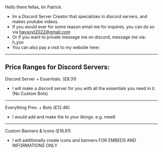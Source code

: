 Hello there fellas, Im Patrick.
- Im a Discord Server Creator that specializes in discord servers, and makes youtube videos.
- If you would ever for some reason email me for inquires, you can do so via haysoyt2022@gmail.com
- Or if you want to private message me on discord, message me via: h_yso
- You can also pay a visit to my website here:

---------------------------------------------------------------------------------------------------

Price Ranges for Discord Servers:
---------------------------------------------------------------------------------------------------
Discord Server + Essentials. (£8.31)
- I will make a discord server for you with all the essentials you need in it. (No Custom Bots)
---------------------------------------------------------------------------------------------------
Everything Prev. + Bots (£12.46)
- I would add and make the to your likings. e.g. mee6
---------------------------------------------------------------------------------------------------
Custom Banners & Icons (£16.61)
- I will additionally create icons and banners FOR EMBEDS AND INFORMATIONS ONLY
